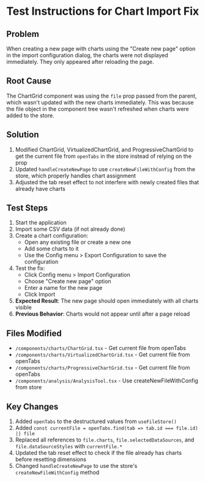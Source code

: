 # Test Instructions for Chart Import Fix

## Problem
When creating a new page with charts using the "Create new page" option in the import configuration dialog, the charts were not displayed immediately. They only appeared after reloading the page.

## Root Cause
The ChartGrid component was using the `file` prop passed from the parent, which wasn't updated with the new charts immediately. This was because the file object in the component tree wasn't refreshed when charts were added to the store.

## Solution
1. Modified ChartGrid, VirtualizedChartGrid, and ProgressiveChartGrid to get the current file from `openTabs` in the store instead of relying on the prop
2. Updated `handleCreateNewPage` to use `createNewFileWithConfig` from the store, which properly handles chart assignment
3. Adjusted the tab reset effect to not interfere with newly created files that already have charts

## Test Steps
1. Start the application
2. Import some CSV data (if not already done)
3. Create a chart configuration:
   - Open any existing file or create a new one
   - Add some charts to it
   - Use the Config menu > Export Configuration to save the configuration
4. Test the fix:
   - Click Config menu > Import Configuration
   - Choose "Create new page" option
   - Enter a name for the new page
   - Click Import
5. **Expected Result**: The new page should open immediately with all charts visible
6. **Previous Behavior**: Charts would not appear until after a page reload

## Files Modified
- `/components/charts/ChartGrid.tsx` - Get current file from openTabs
- `/components/charts/VirtualizedChartGrid.tsx` - Get current file from openTabs
- `/components/charts/ProgressiveChartGrid.tsx` - Get current file from openTabs
- `/components/analysis/AnalysisTool.tsx` - Use createNewFileWithConfig from store

## Key Changes
1. Added `openTabs` to the destructured values from `useFileStore()`
2. Added `const currentFile = openTabs.find(tab => tab.id === file.id) || file`
3. Replaced all references to `file.charts`, `file.selectedDataSources`, and `file.dataSourceStyles` with `currentFile.*`
4. Updated the tab reset effect to check if the file already has charts before resetting dimensions
5. Changed `handleCreateNewPage` to use the store's `createNewFileWithConfig` method